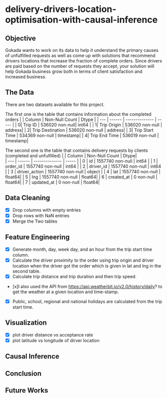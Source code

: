 # delivery-drivers-location-optimisation-with-causal-inference

## Objective
Gokada wants to work on its data to help it understand the primary causes of unfulfilled requests as well as come up with solutions that recommend drivers locations that increase the fraction of complete orders. Since drivers are paid based on the number of requests they accept, your solution will help Gokada business grow both in terms of client satisfaction and increased business.

## The Data
There are two datasets available for this project.


The first one is the table that contains information about the completed orders
|   |  Column      |       Non-Null Count  |  Dtype | 
| --- |  ------          |   -------------- |   ----- | 
|  0|    Trip ID          |  536020 non-null|   int64 | 
|  1|    Trip Origin      |  536020 non-null  | address| 
|  2|    Trip Destination |  536020 non-null  | address| 
|  3|    Trip Start Time  |  534369 non-null  | timestamp| 
|  4|    Trip End Time    |  536019 non-null  | timestamp| 

The second one is the table that contains delivery requests by clients (completed and unfulfilled) 
| | Column   |       Non-Null Count |    Dtype|   
| --- |  ------      |    -------------- |    -----  | 
|  0  |  id         |     1557740 non-null |  int64  | 
|  1  |  order_id      |  1557740 non-null |  int64  | 
|  2   | driver_id     |  1557740 non-null |  int64  | 
|  3   | driver_action |  1557740 non-null |  object | 
|  4   | lat           |  1557740 non-null |  float64| 
|  5   | lng           |  1557740 non-null |  float64| 
|  6   | created_at    |  0 non-null       |  float64| 
|  7   | updated_at    |  0 non-null       |  float64| 


## Data Cleaning
- [x] Drop columns with empty entries
- [x] Drop rows with NaN entries
- [x] Merge the Two tables

## Feature Engineering
- [x] Generate month, day, week day, and an hour from the trip start time column.
- [x] Calculate the driver proximity to the order using trip origin and driver location when the
driver got the order which is given in lat and lng in the second table. 
- [x] Calculate trip distance and trip duration and then trip speed.
- [x]I also used the API from https://api.weatherbit.io/v2.0/history/daily? to get the weather
at a given location and time-stamp.
- [x] Public, school, regional and national holidays are calculated
from the trip start time.

## Visualization

- [x] plot driver distance vs acceptance rate
- [x] plot latitude vs longitude of dirver location 

## Causal Inference

## Conclusion

## Future Works